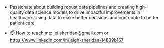 - Passionate about building robust data pipelines and creating high-quality data science models to drive impactful improvements in healthcare. Using data to make better decisions and contribute to better patient care

- 📫 How to reach me: lei.sheridan@gmail.com or https://www.linkedin.com/in/leigh-sheridan-14809b167

<!---
l-sheridan/l-sheridan is a ✨ special ✨ repository because its `README.md` (this file) appears on your GitHub profile.
You can click the Preview link to take a look at your changes.
--->
